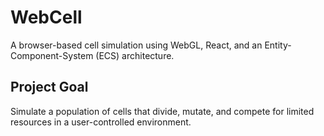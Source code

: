 # WebCell

A browser-based cell simulation using WebGL, React, and an Entity-Component-System (ECS) architecture.

## Project Goal

Simulate a population of cells that divide, mutate, and compete for limited resources in a user-controlled environment.

